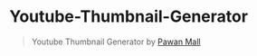 # Youtube-Thumbnail-Generator
> Youtube Thumbnail Generator by [Pawan Mall](http://www.pawanmall.net)

